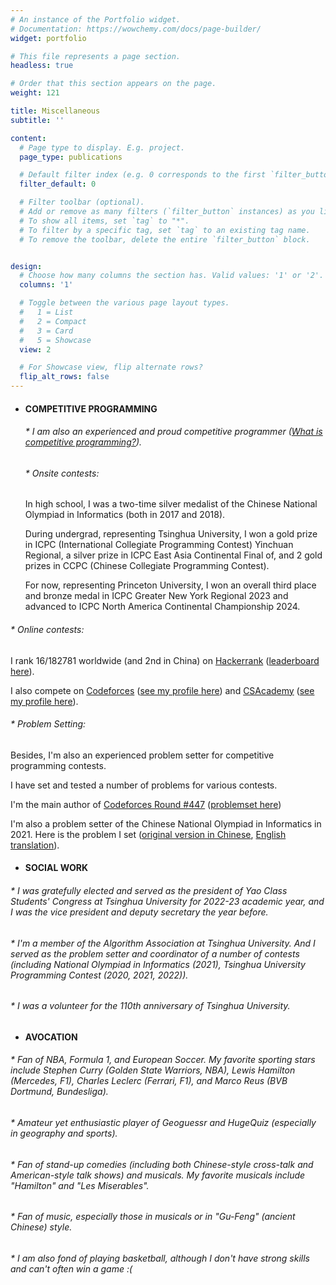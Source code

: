 ```yaml
---
# An instance of the Portfolio widget.
# Documentation: https://wowchemy.com/docs/page-builder/
widget: portfolio

# This file represents a page section.
headless: true

# Order that this section appears on the page.
weight: 121

title: Miscellaneous
subtitle: ''

content:
  # Page type to display. E.g. project.
  page_type: publications

  # Default filter index (e.g. 0 corresponds to the first `filter_button` instance below).
  filter_default: 0

  # Filter toolbar (optional).
  # Add or remove as many filters (`filter_button` instances) as you like.
  # To show all items, set `tag` to "*".
  # To filter by a specific tag, set `tag` to an existing tag name.
  # To remove the toolbar, delete the entire `filter_button` block.


design:
  # Choose how many columns the section has. Valid values: '1' or '2'.
  columns: '1'

  # Toggle between the various page layout types.
  #   1 = List
  #   2 = Compact
  #   3 = Card
  #   5 = Showcase
  view: 2

  # For Showcase view, flip alternate rows?
  flip_alt_rows: false
---
```



* #### **COMPETITIVE PROGRAMMING**

  ###### * I am also an experienced and proud competitive programmer ([What is competitive programming?](https://en.wikipedia.org/wiki/Competitive_programming)).

  ###### * Onsite contests:  
  
  In high school, I was a two-time silver medalist of the Chinese National Olympiad in Informatics (both in 2017 and 2018). 
  
  During undergrad, representing Tsinghua University, I won a gold prize in ICPC (International Collegiate Programming Contest) Yinchuan Regional, a silver prize in ICPC East Asia Continental Final of, and 2 gold prizes in CCPC (Chinese Collegiate Programming Contest). 
  
  For now, representing Princeton University, I won an overall third place and bronze medal in ICPC Greater New York Regional 2023 and advanced to ICPC North America Continental Championship 2024.

 ######  * Online contests:
  
  I rank 16/182781 worldwide (and 2nd in China) on [Hackerrank](https://www.hackerrank.com/) ([leaderboard here](https://www.hackerrank.com/leaderboard)).  
  
  I also compete on [Codeforces](https://codeforces.com/) ([see my profile here](https://codeforces.com/profile/Marco_L_T)) and [CSAcademy](https://csacademy.com/) ([see my profile here](https://csacademy.com/user/Marco_L_T)).

 ######  * Problem Setting:
  
  Besides, I'm also an experienced problem setter for competitive programming contests. 
  
  I have set and tested a number of problems for various contests.
  
  I'm the main author of [Codeforces Round #447](https://codeforces.com/blog/entry/55858) ([problemset here](https://codeforces.com/contest/894)) 
  
  I'm also a problem setter of the Chinese National Olympiad in Informatics in 2021. Here is the problem I set ([original version in Chinese](https://uoj.ac/problem/676), [English translation](https://www.acmicpc.net/problem/25068)). 

    

* #### **SOCIAL WORK**

 ###### * I was gratefully elected and served as the president of Yao Class Students' Congress at Tsinghua University for 2022-23 academic year, and I was the vice president and deputy secretary the year before.

 ######  * I'm a member of the Algorithm Association at Tsinghua University. And I served as the problem setter and coordinator of a number of contests (including National Olympiad in Informatics (2021), Tsinghua University Programming Contest (2020, 2021, 2022)).

######   * I was a volunteer for the 110th anniversary of Tsinghua University.

    

* #### AVOCATION

 ######  * Fan of NBA, Formula 1, and European Soccer. My favorite sporting stars include Stephen Curry (Golden State Warriors, NBA), Lewis Hamilton (Mercedes, F1), Charles Leclerc (Ferrari, F1), and Marco Reus (BVB Dortmund, Bundesliga). 
  
 ######  * Amateur yet enthusiastic player of Geoguessr and HugeQuiz (especially in geography and sports).
  
 ######  * Fan of stand-up comedies (including both Chinese-style cross-talk and American-style talk shows) and musicals. My favorite musicals include "Hamilton" and "Les Miserables".
  
 ######  * Fan of music, especially those in musicals or in "Gu-Feng" (ancient Chinese) style.
  
 ######  * I am also fond of playing basketball, although I don't have strong skills and can't often win a game :(